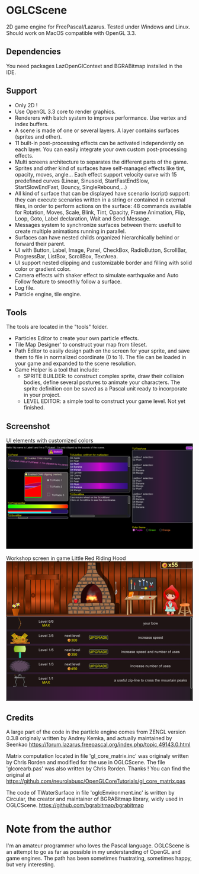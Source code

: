 # OGLCScene
2D game engine for FreePascal/Lazarus. Tested under Windows and Linux. Should work on MacOS compatible with OpenGL 3.3.  
## Dependencies
You need packages LazOpenGlContext and BGRABitmap installed in the IDE.  
## Support
- Only 2D !
- Use OpenGL 3.3 core to render graphics.
- Renderers with batch system to improve performance. Use vertex and index buffers.
- A scene is made of one or several layers. A layer contains surfaces (sprites and other).
- 11 built-in post-processing effects can be activated independently on each layer. You can easily integrate your own custom post-processing effects.
- Multi screens architecture to separates the different parts of the game.
- Sprites and other kind of surfaces have self-managed effects like tint, opacity, moves, angle... Each effect support velocity curve with 15 predefined curves (Linear, Sinusoid, StartFastEndSlow, StartSlowEndFast, Bouncy, SingleRebound,...)
- All kind of surface that can be displayed have scenario (script) support: they can execute scenarios written in a string or contained in external files, in order to perform actions on the surface: 48 commands available for Rotation, Moves, Scale, Blink, Tint, Opacity, Frame Animation, Flip, Loop, Goto, Label declaration, Wait and Send Message.
- Messages system to synchronize surfaces between them: usefull to create multiple animations running in parallel.
- Surfaces can have nested childs organized hierarchically behind or forward their parent.
- UI with Button, Label, Image, Panel, CheckBox, RadioButton, ScrollBar, ProgressBar, ListBox, ScrollBox, TextArea.
- UI support nested clipping and customizable border and filling with solid color or gradient color.
- Camera effects with shaker effect to simulate earthquake and Auto Follow feature to smoothly follow a surface.
- Log file.
- Particle engine, tile engine.  

## Tools
The tools are located in the "tools" folder.
- Particles Editor to create your own particle effects.
- Tile Map Designer' to construct your map from tileset.
- Path Editor to easily design path on the screen for your sprite, and save them to file in normalized coordinate (0 to 1). The file can be loaded in your game and expanded to the scene resolution.
- Game Helper is a tool that include:
  - SPRITE BUILDER: to construct complex sprite, draw their collision bodies, define several postures to animate your characters. The sprite definition con be saved as a Pascal unit ready to incorporate in your project.
  - LEVEL EDITOR: a simple tool to construct your game level. Not yet finished. 

  
## Screenshot
UI elements with customized colors
![UI elements with customized colors](https://github.com/Lulu04/OGLCScene/blob/a010429fb9950dc95ed595a0e2866dc50e32ed1b/screenshot/UIElements.png)
  
Workshop screen in game Little Red Riding Hood
![Workshop screen in game Little Red Riding Hood](https://github.com/Lulu04/OGLCScene/blob/a010429fb9950dc95ed595a0e2866dc50e32ed1b/screenshot/GameLittleRedRidingHood.png)
  
## Credits
A large part of the code in the particle engine comes from ZENGL version 0.3.8 originaly written by Andrey Kemka, and actually maintained by Seenkao https://forum.lazarus.freepascal.org/index.php/topic,49143.0.html

Matrix computation located in file 'gl_core_matrix.inc' was originaly written by Chris Rorden and modified for the use in OGLCScene. The file 'glcorearb.pas' was also written by Chris Rorden. Thanks !
You can find the original at https://github.com/neurolabusc/OpenGLCoreTutorials/gl_core_matrix.pas

The code of TWaterSurface in file 'oglcEnvironment.inc' is written by Circular, the creator and maintainer of BGRABitmap library, widly used in OGLCScene. https://github.com/bgrabitmap/bgrabitmap
# Note from the author
I'm an amateur programmer who loves the Pascal language. OGLCScene is an attempt to go as far as possible in my understanding of OpenGL and game engines. The path has been sometimes frustrating, sometimes happy, but very interesting.